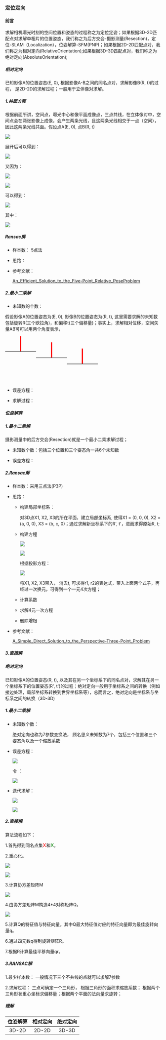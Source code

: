 
### 定位定向

#### **前言**

求解相机曝光时刻的空间位置和姿态的过程称之为定位定姿；如果根据3D-2D匹配点对求解单相片的位置姿态，我们称之为后方交会-摄影测量(Resection)，定位-SLAM（Localization），位姿解算-SFM(PNP)；如果根据2D-2D匹配点对，我们称之为相对定向(RelativeOrientation);如果根据3D-3D匹配点对，我们称之为绝对定向(AbsoluteOrientation);

##### *相对定向*

已知影像A的位置姿态(E, 0), 根据影像A-B之间的同名点对，求解影像B(R, t)的过程， 是2D-2D的求解过程；一般用于立体像对求解。

##### **1.共面方程**

根据前面所讲，空间点，曝光中心和像平面成像点，三点共线，在立体像对中，空间点会在两张影像上成像，会产生两条光线，且这两条光线相交于一点（空间），因此这两条光线共面。假设点A(E, 0), 点B(R, t)

![](/assets/共面方程-0.gif)

展开后可以得到：

![](/assets/共面方程-1.gif)

又因为：

![](/assets/共面方程-2.gif)

![](/assets/共面方程-3.gif)

可以得到：

![](/assets/本质矩阵-0.gif)

其中：

![](/assets/本质矩阵-1.gif)


##### **Ransac解**

- 样本数： 5点法
- 思路：

- 参考文献：

    [An_Efficient_Solution_to_the_Five-Point_Relative_PoseProblem](/doc/An_Efficient_Solution_to_the_Five-Point_Relative_PoseProblem.pdf)

##### **2.最小二乘解**

- 未知数的个数：

假设影像A的位置姿态为(E, 0), 影像B的位置姿态为(R, t), 这里需要求解的未知数包括旋转R(三个欧拉角)，和偏移t(三个偏移量)；事实上，求解相对位移，空间矢量AB可可以用两个角度表示，

<svg width="100%" height="100%"
xmlns="http://www.w3.org/2000/svg" version="1.1">
<line x1="50" y1="0" x2="50" y2="50"
style="stroke:rgb(255,0,0);stroke-width:4"/>
<line x1="0" y1="50" x2="100" y2="50"
style="stroke:rgb(99,99,99);stroke-width:2"/>
<line x1="150" y1="20" x2="150" y2="70"
style="stroke:rgb(255,0,0);stroke-width:4"/>
<line x1="100" y1="70" x2="200" y2="70"
style="stroke:rgb(99,99,99);stroke-width:2"/>
<line x1="250" y1="40" x2="250" y2="90"
style="stroke:rgb(255,0,0);stroke-width:4"/>
<line x1="200" y1="90" x2="300" y2="90"
style="stroke:rgb(99,99,99);stroke-width:2"/>

<circle cx="10" cy="75" r="4" stroke="black"
stroke-width="2" fill="red" fill-opacity="1.0"/>
<line x1="10" y1="75" x2="300" y2="0"
style="stroke:rgb(255,0,0);stroke-width:4"/>
<circle cx="75" cy="75" r="4" stroke="black"
stroke-width="2" fill="blue" fill-opacity="1.0"/>
<line x1="75" y1="75" x2="300" y2="0"
style="stroke:rgb(0,255,0);stroke-width:4"/>
</svg>

- 误差方程：

- 求解过程：


##### **位姿解算**

##### **1.最小二乘解**

摄影测量中的后方交会(Resection)就是一个最小二乘求解过程；

- 未知数个数：包括三个位置和三个姿态角一共6个未知数

- 误差方程：

##### **2.Ransac解**

- 样本数：采用三点法(P3P)
- 思路：
    - 构建局部坐标系：

        对3D点X1, X2, X3的所在平面，建立局部坐标系, 使得X1 = (0, 0, 0), X2 = (a, 0, 0), X3 = (b, c, 0)；通过求解新坐标系下的R', t'，进而求得原始R, t;

    - 构建方程

        ![](/assets/定位-定向-P3P-正交矩阵-0.gif)

        ![](/assets/定位-定向-P3P-正交矩阵-1.gif)

        根据投影方程：

        ![](/assets/定位-定向-P3P-构建方程-0.gif)

        将X1, X2, X3带入， 消去t, 可求得r1, r2的表达式，带入上面两个式子，再经过一次换元，可得到一个一元4次方程；

    - 计算系数
    - 求解4元一次方程
    - 删除增根
- 参考文献：

    [A_Simple_Direct_Solution_to_the_Perspective-Three-Point_Problem](/doc/A_Simple_Direct_Solution_to_the_Perspective-Three-Point_Problem.pdf)

##### **3.直接解**


##### *绝对定向*

已知影像A的位置姿态(R, t), 以及其在另一个坐标系下的同名点对，求解其在另一个坐标系下的位置姿态(R', t')的过程；绝对定向一般用于坐标系之间的转换（例如接边处理，局部坐标系转换到世界坐标系等），总而言之，绝对定向是坐标系与坐标系之间的转换（3D-3D)

##### **1.最小二乘解**

- 未知数个数：

    绝对定向也称为7参数变换法， 顾名思义未知数为7个，包括三个位置和三个姿态角以及一个缩放系数


- 误差方程：

    ![](/assets/定位-定向-绝对定向-误差方程-0.gif)

    令 ：

    ![](/assets/定位-定向-绝对定向-误差方程-1.gif)


- 迭代求解：

    ![](/assets/定位-定向-绝对定向-求解参数.gif)

    ![](/assets/定位-定向-绝对定向-系数矩阵.gif)

##### **2.直接解**

算法流程如下：

1.首先得到同名点集<font size=3 color=red>X</font>和<font size=3 color=green>X</font>。

2.重心化。

![](/assets/定位-定向-坐标重心化-0.gif)


![](/assets/定位-定向-坐标重心化-1.gif)


3.计算协方差矩阵M

![](/assets/定位-定向-协方差-M.gif)

4.由协方差矩阵M构造4*4对称矩阵Q。

![](/assets/定位-定向-协方差-Q.gif)

5.计算Q的特征值与特征向量。其中Q最大特征值对应的特征向量即为最佳旋转向量q。

6.通过四元数q得到旋转矩阵R。

7.根据R计算最佳平移向量qr。

##### **3.RANSAC解**

1.最少样本数： 一般情况下三个不共线的点就可以求解7参数

2.求解过程： 三点可确定一个三角形， 根据三角形的面积求缩放系数； 根据两个三角形状重心坐标求偏移量；根据两个平面的法向量求旋转；

##### **理解**

| 位姿解算 | 相对定向 | 绝对定向 |
| :---: | :---: | :---: |
| 3D-2D | 2D-2D | 3D-3D |
